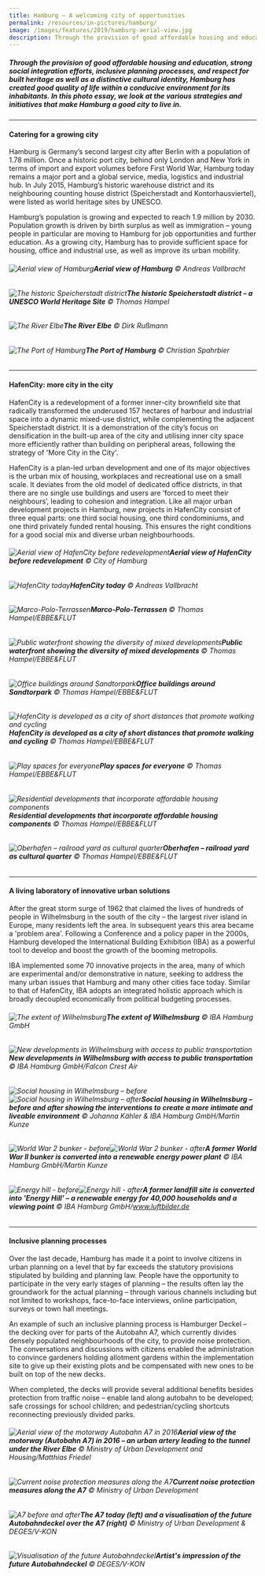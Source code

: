 ```yaml
---
title: Hamburg — A welcoming city of opportunities
permalink: /resources/in-pictures/hamburg/
image: /images/features/2019/hamburg-aerial-view.jpg
description: Through the provision of good affordable housing and education, strong social integration efforts, inclusive planning processes, and respect for built heritage as well as a distinctive cultural identity, Hamburg has created good quality of life within a conducive environment for its inhabitants. In this photo essay, we look at the various strategies and initiatives that make Hamburg a good city to live in.
---
```


##### Through the provision of good affordable housing and education, strong social integration efforts, inclusive planning processes, and respect for built heritage as well as a distinctive cultural identity, Hamburg has created good quality of life within a conducive environment for its inhabitants. In this photo essay, we look at the various strategies and initiatives that make Hamburg a good city to live in.

---

#### **Catering for a growing city** 

Hamburg is Germany’s second largest city after Berlin with a population of 1.78 million. Once a historic port city, behind only London and New York in terms of import and export volumes before First World War, Hamburg today remains a major port and a global service, media, logistics and industrial hub. In July 2015, Hamburg’s historic warehouse district and its neighbouring counting house district (Speicherstadt and Kontorhausviertel), were listed as world heritage sites by UNESCO. 

Hamburg’s population is growing and expected to reach 1.9 million by 2030. Population growth is driven by birth surplus as well as immigration – young people in particular are moving to Hamburg for job opportunities and further education. As a growing city, Hamburg has to provide sufficient space for housing, office and industrial use, as well as improve its urban mobility. 

###### ![Aerial view of Hamburg](/images/features/2019/hamburg-aerial-view.jpg/)**Aerial view of Hamburg** © Andreas Vallbracht

###### ![The historic Speicherstadt district](/images/features/2019/hamburg-speicherstadt.jpg/)**The historic Speicherstadt district – a UNESCO World Heritage Site** © Thomas Hampel

###### ![The River Elbe](/images/features/2019/hamburg-river-elbe.jpg/)**The River Elbe** © Dirk Rußmann

###### ![The Port of Hamburg](/images/features/2019/hamburg-port.jpg/)**The Port of Hamburg** © Christian Spahrbier

---

#### **HafenCity: more city in the city** 

HafenCity is a redevelopment of a former inner-city brownfield site that radically transformed the underused 157 hectares of harbour and industrial space into a dynamic mixed-use district, while complementing the adjacent Speicherstadt district. It is a demonstration of the city’s focus on densification in the built-up area of the city and utilising inner city space more efficiently rather than building on peripheral areas, following the strategy of 'More City in the City'. 

HafenCity is a plan-led urban development and one of its major objectives is the urban mix of housing, workplaces and recreational use on a small scale. It deviates from the old model of dedicated office districts, in that there are no single use buildings and users are ‘forced to meet their neighbours’, leading to cohesion and integration. Like all major urban development projects in Hamburg, new projects in HafenCity consist of three equal parts: one third social housing, one third condominiums, and one third privately funded rental housing. This ensures the right conditions for a good social mix and diverse urban neighbourhoods. 

###### ![Aerial view of HafenCity before redevelopment](/images/features/2019/hafencity-before.jpg/)**Aerial view of HafenCity before redevelopment** © City of Hamburg

###### ![HafenCity today](/images/features/2019/hafencity-today.jpg/)**HafenCity today** © Andreas Vallbracht

###### ![Marco-Polo-Terrassen](/images/features/2019/marco-polo-terrassen.jpg/)**Marco-Polo-Terrassen** © Thomas Hampel/EBBE&FLUT

###### ![Public waterfront showing the diversity of mixed developments](/images/features/2019/hafencity-waterfront.jpg/)**Public waterfront showing the diversity of mixed developments** © Thomas Hampel/EBBE&FLUT

###### ![Office buildings around Sandtorpark](/images/features/2019/hafencity-sandtorpark.jpg/)**Office buildings around Sandtorpark** © Thomas Hampel/EBBE&FLUT

###### ![HafenCity is developed as a city of short distances that promote walking and cycling](/images/features/2019/hafencity-short-distances.jpg/)**HafenCity is developed as a city of short distances that promote walking and cycling** © Thomas Hampel/EBBE&FLUT

###### ![Play spaces for everyone](/images/features/2019/hafencity-play-spaces.jpg/)**Play spaces for everyone** © Thomas Hampel/EBBE&FLUT

###### ![Residential developments that incorporate affordable housing components](/images/features/2019/hafencity-residential.jpg/)**Residential developments that incorporate affordable housing components** © Thomas Hampel/EBBE&FLUT

###### ![Oberhafen – railroad yard as cultural quarter](/images/features/2019/hafencity-oberhafen.jpg/)**Oberhafen – railroad yard as cultural quarter** © Thomas Hampel/EBBE&FLUT

---

#### **A living laboratory of innovative urban solutions** 

After the great storm surge of 1962 that claimed the lives of hundreds of people in Wilhelmsburg in the south of the city – the largest river island in Europe, many residents left the area. In subsequent years this area became a 'problem area'. Following a Conference and a policy paper in the 2000s, Hamburg developed the International Building Exhibition (IBA) as a powerful tool to develop and boost the growth of the booming metropolis. 

IBA implemented some 70 innovative projects in the area, many of which are experimental and/or demonstrative in nature, seeking to address the many urban issues that Hamburg and many other cities face today. Similar to that of HafenCity, IBA adopts an integrated holistic approach which is broadly decoupled economically from political budgeting processes. 

###### ![The extent of Wilhelmsburg](/images/features/2019/wilhelmsburg.jpg/)**The extent of Wilhelmsburg** © IBA Hamburg GmbH

###### ![New developments in Wilhelmsburg with access to public transportation](/images/features/2019/wilhelmsburg-new-developments.jpg/)**New developments in Wilhelmsburg with access to public transportation** © IBA Hamburg GmbH/Falcon Crest Air

###### ![Social housing in Wilhelmsburg – before](/images/features/2019/wilhelmsburg-housing-before.jpg/)![Social housing in Wilhelmsburg – after](/images/features/2019/wilhelmsburg-housing-after.jpg/)**Social housing in Wilhelmsburg – before and after showing the interventions to create a more intimate and liveable environment** © Johanna Kähler & IBA Hamburg GmbH/Martin Kunze

###### ![World War 2 bunker - before](/images/features/2019/wilhelmsburg-bunker-before.jpg/)![World War 2 bunker - after](/images/features/2019/wilhelmsburg-bunker-after.jpg/)**A former World War II bunker is converted into a renewable energy power plant** © IBA Hamburg GmbH/Martin Kunze

###### ![Energy hill - before](/images/features/2019/wilhelmsburg-energyhill-before.jpg/)![Energy hill - after](/images/features/2019/wilhelmsburg-energyhill-after.jpg/)**A former landfill site is converted into 'Energy Hill' – a renewable energy for 40,000 households and a viewing point** © IBA Hamburg GmbH/www.luftbilder.de

---

#### **Inclusive planning processes**

Over the last decade, Hamburg has made it a point to involve citizens in urban planning on a level that by far exceeds the statutory provisions stipulated by building and planning law. People have the opportunity to participate in the very early stages of planning – the results often lay the groundwork for the actual planning – through various channels including but not limited to workshops, face-to-face interviews, online participation, surveys or town hall meetings. 

An example of such an inclusive planning process is Hamburger Deckel – the decking over for parts of the Autobahn A7, which currently divides densely populated neighbourhoods of the city, to provide noise protection. The conversations and discussions with citizens enabled the administration to convince gardeners holding allotment gardens within the implementation site to give up their existing plots and be compensated with new ones to be built on top of the new decks. 

When completed, the decks will provide several additional benefits besides protection from traffic noise – enable land along autobahn to be developed; safe crossings for school children; and pedestrian/cycling shortcuts reconnecting previously divided parks.

###### ![Aerial view of the motorway Autobahn A7 in 2016](/images/features/2019/hamburg-a7.jpg/)**Aerial view of the motorway (Autobahn A7) in 2016 – an urban artery leading to the tunnel under the River Elbe** © Ministry of Urban Development and Housing/Matthias Friedel

###### ![Current noise protection measures along the A7](/images/features/2019/hamburg-a7-noise-barriers.jpg/)**Current noise protection measures along the A7** © Ministry of Urban Development

###### ![A7 before and after](/images/features/2019/hamburg-a7-before-after.jpg/)**The A7 today (left) and a visualisation of the future Autobahndeckel over the A7 (right)** © Ministry of Urban Development & DEGES/V-KON

###### ![Visualisation of the future Autobahndeckel](/images/features/2019/hamburg-autobahndeckel.jpg/)**Artist's impression of the future Autobahndeckel** © DEGES/V-KON
